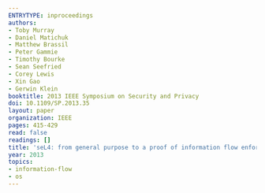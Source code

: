 ```yaml
---
ENTRYTYPE: inproceedings
authors:
- Toby Murray
- Daniel Matichuk
- Matthew Brassil
- Peter Gammie
- Timothy Bourke
- Sean Seefried
- Corey Lewis
- Xin Gao
- Gerwin Klein
booktitle: 2013 IEEE Symposium on Security and Privacy
doi: 10.1109/SP.2013.35
layout: paper
organization: IEEE
pages: 415-429
read: false
readings: []
title: 'seL4: from general purpose to a proof of information flow enforcement'
year: 2013
topics:
- information-flow
- os
---
```

